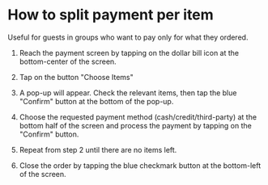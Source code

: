 # How to split payment per item

Useful for guests in groups who want to pay only for what they ordered. 

1. Reach the payment screen by tapping on the dollar bill icon at the bottom-center of the screen. 

2. Tap on the button "Choose Items"

3. A pop-up will appear. Check the relevant items, then tap the blue "Confirm" button at the bottom of the pop-up.

4. Choose the requested payment method (cash/credit/third-party) at the bottom half of the screen and process the payment by tapping on the "Confirm" button.

6. Repeat from step 2 until there are no items left.

7. Close the order by tapping the blue checkmark button at the bottom-left of the screen. 
